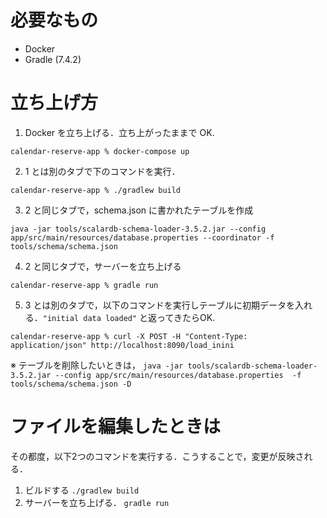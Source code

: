 # 必要なもの
- Docker
- Gradle (7.4.2)

# 立ち上げ方
1. Docker を立ち上げる．立ち上がったままで OK.

`calendar-reserve-app % docker-compose up`

2. 1 とは別のタブで下のコマンドを実行．

`calendar-reserve-app % ./gradlew build`

3. 2 と同じタブで，schema.json に書かれたテーブルを作成

`java -jar tools/scalardb-schema-loader-3.5.2.jar --config app/src/main/resources/database.properties --coordinator -f tools/schema/schema.json`

4. 2 と同じタブで，サーバーを立ち上げる

`calendar-reserve-app % gradle run`

5. 3 とは別のタブで，以下のコマンドを実行しテーブルに初期データを入れる．`"initial data loaded"` と返ってきたらOK.

`calendar-reserve-app % curl -X POST -H "Content-Type: application/json" http://localhost:8090/load_inini`


※ テーブルを削除したいときは，
`java -jar tools/scalardb-schema-loader-3.5.2.jar --config app/src/main/resources/database.properties  -f tools/schema/schema.json -D`

# ファイルを編集したときは
その都度，以下2つのコマンドを実行する．こうすることで，変更が反映される．
1. ビルドする
`./gradlew build`
2. サーバーを立ち上げる．
`gradle run`
